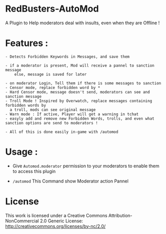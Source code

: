 # RedBusters-AutoMod
A Plugin to Help moderators deal with insults,  even when they are Offline ! 

# Features :
  ```
  - Detects Forbidden Keywords in Messages, and save them
  
  - if a moderator is present, Mod will receive a pannel to sanction message
      else, message is saved for later
      
  - on moderator Login, Tell them if there is some messages to sanction
  - Censor mode, replace forbidden word by *
  - Hard Censor mode, message doesn't send, moderators can see and sanction message
  - Troll Mode ! Inspired by Overwatch, replace messages containing forbidden words by
    a troll, mods can see original message
  - Warn mode : If active, Player will get a warning in tchat
  - easyly add and remove new Forbidden Words, trolls, and even what sanction options are send to moderators !
  
  - All of this is done easily in-game with /automod
  
  ```

# Usage :
  
  - Give ```Automod.moderator``` permission to your moderators to enable them to access this plugin

   - ```/automod``` This Command show Moderator action Pannel  


# License 

This work is licensed under a Creative Commons Attribution-NonCommercial 2.0 Generic License: http://creativecommons.org/licenses/by-nc/2.0/
